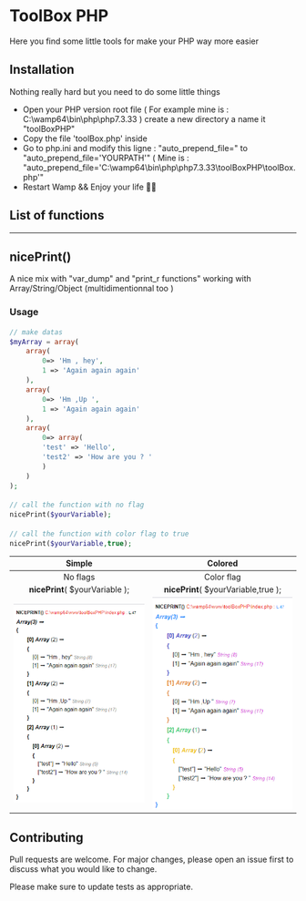 # ToolBox PHP

Here you find some little tools for make your PHP way more easier

## Installation

Nothing really hard but you need to do some little things

- Open your PHP version root file ( For example mine is : C:\wamp64\bin\php\php7.3.33 ) create a new directory a name it "toolBoxPHP"
- Copy the file 'toolBox.php' inside
- Go to php.ini and modify this ligne :  "auto_prepend_file=" to "auto_prepend_file='YOURPATH'" ( Mine is : "auto_prepend_file='C:\wamp64\bin\php\php7.3.33\toolBoxPHP\toolBox.php'"
- Restart Wamp && Enjoy your life 🎉🎉


## List of functions
----
## nicePrint()

A nice mix with "var_dump" and "print_r functions" working with Array/String/Object (multidimentionnal too ) 
### Usage

```php
// make datas
$myArray = array(
    array(
        0=> 'Hm , hey',
        1 => 'Again again again'
    ),
    array(
        0=> 'Hm ,Up ',
        1 => 'Again again again'
    ),
    array(
        0=> array(
        'test' => 'Hello',
        'test2' => 'How are you ? '
        )
    )
); 

// call the function with no flag
nicePrint($yourVariable);

// call the function with color flag to true
nicePrint($yourVariable,true);

```

|  Simple |  Colored |
|:------------:|:-------------:|
| No flags | Color flag |
| **nicePrint**( $yourVariable ); | **nicePrint**( $yourVariable,true ); |
| ![Screenshot](img/simple.png) | ![Screenshot](img/colored.png) |

## Contributing
Pull requests are welcome. For major changes, please open an issue first to discuss what you would like to change.

Please make sure to update tests as appropriate.



